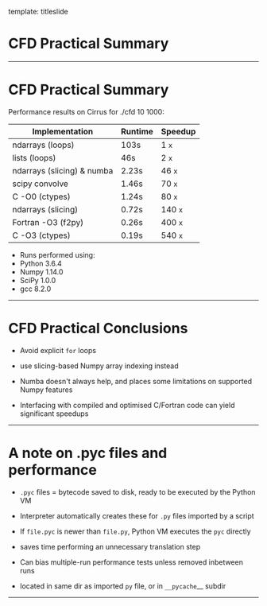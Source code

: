 
template: titleslide

# CFD Practical Summary

---

# CFD Practical Summary

Performance results on Cirrus for ./cfd 10 1000: 

Implementation             |   Runtime  | Speedup
---------------------------|------------|---------
ndarrays (loops)           |    103s    |   1 `x`
lists (loops)              |    46s     |   2 `x`
ndarrays (slicing) & numba |    2.23s   |  46 `x`
scipy convolve             |    1.46s   |  70 `x`
C -O0 (ctypes)             |    1.24s   |  80 `x`
ndarrays (slicing)         |    0.72s   |  140 `x`
Fortran -O3 (f2py)         |    0.26s   |  400 `x`
C -O3 (ctypes)             |    0.19s   |  540 `x`

- Runs performed using:
 - Python 3.6.4
 - Numpy 1.14.0
 - SciPy 1.0.0
 - gcc 8.2.0

---

# CFD Practical Conclusions

- Avoid explicit `for` loops
 - use slicing-based Numpy array indexing instead

- Numba doesn't always help, and places some limitations on supported Numpy features

- Interfacing with compiled and optimised C/Fortran code can yield significant speedups

---


# A note on .pyc files and performance

- `.pyc` files = bytecode saved to disk, ready to be executed by the Python VM

- Interpreter automatically creates these for `.py` files imported by a script

- If `file.pyc` is newer than `file.py`, Python VM executes the `pyc` directly
 - saves time performing an unnecessary translation step

- Can bias multiple-run performance tests unless removed inbetween runs
 - located in same dir as imported `py` file, or in `__pycache`__ subdir

---
